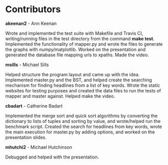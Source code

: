 # Contributors
**akeenan2** - Ann Keenan

Wrote and implemented the test suite with Makefile and Travis CI, writing/running files in the test directory from the command **make test**. Implemented the functionality of mapper.py and wrote the files to generate the graphs with numpy/matplotlib. Worked on the presentation and generated the database file mapping urls to xpaths. Made the video.

**msills** - Michael Sills

Helped structure the program layout and came up with the idea. Implemented master.py and the BST, and helped create the searching mechanism for finding headlines from a list of key words. Wrote the static websites for testing purposes and created the data files to run the tests of mapper and master against. Helped make the video.

**cbadart** - Catherine Badart

Implemented the merge sort and quick sort algorithms by converting the dictionary to lists of tuples and sorting by value, and wrote/helped run the benchmark script. Created the search for headlines from key words, wrote the main execution for master.py by adding options, and worked on the presentation slides.

**mhutchi2** - Michael Hutchinson

Debugged and helped with the presentation.
